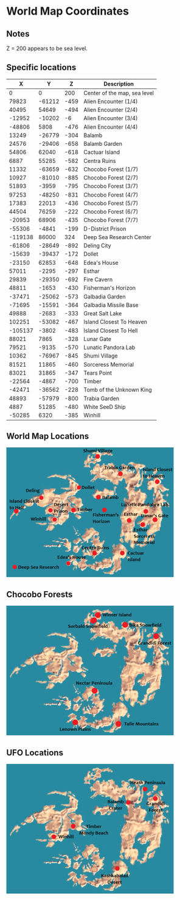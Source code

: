 # World Map Coordinates

## Notes
Z = 200 appears to be sea level.

## Specific locations
|X|Y|Z|Description|
|-|-|-|-|
|0|0|200|Center of the map, sea level|
|79823|-61212|-459|Alien Encounter (1/4)|
|40495|54649|-494|Alien Encounter (2/4)|
|-12952|-10202|-6|Alien Encounter (3/4)|
|-48806|5808|-476|Alien Encounter (4/4)|
|13249|-26779|-304|Balamb|
|24576|-29406|-658|Balamb Garden|
|54806|62040|-618|Cactuar Island|
|6887|55285|-582|Centra Ruins|
|11332|-63659|-632|Chocobo Forest (1/7)|
|10927|-81010|-885|Chocobo Forest (2/7)|
|51893|-3959|-795|Chocobo Forest (3/7)|
|97253|-48250|-831|Chocobo Forest (4/7)|
|17383|22013|-436|Chocobo Forest (5/7)|
|44504|76259|-222|Chocobo Forest (6/7)|
|-20953|68906|-435|Chocobo Forest (7/7)|
|-55306|-4841|-199|D-District Prison|
|-119138|86000|324|Deep Sea Research Center|
|-61806|-28649|-892|Deling City|
|-15639|-39437|-172|Dollet|
|-23150|62853|-648|Edea's House|
|57011|-2295|-297|Esthar|
|29839|-29350|-692|Fire Cavern|
|48811|-1653|-430|Fisherman's Horizon|
|-37471|-25062|-573|Galbadia Garden|
|-71695|-15591|-364|Galbadia Missile Base|
|49888|-2683|-333|Great Salt Lake|
|102251|-53082|-467|Island Closest To Heaven|
|-105137|-3802|-483|Island Closest To Hell|
|88021|7865|-328|Lunar Gate|
|79521|-9135|-570|Lunatic Pandora Lab|
|10362|-76967|-845|Shumi Village|
|81521|11865|-460|Sorceress Memorial|
|83021|31865|-347|Tears Point|
|-22564|-4867|-700|Timber|
|-42471|-36562|-228|Tomb of the Unknown King|
|48893|-57979|-800|Trabia Garden|
|4887|51285|-480|White SeeD Ship|
|-50285|6320|-385|Winhill|

## World Map Locations
![World Map](img/wm/wm.png)

## Chocobo Forests
![Chocobo Forests](img/wm/chocobo.png)

## UFO Locations
![UFO Locations](img/wm/ufo.png)